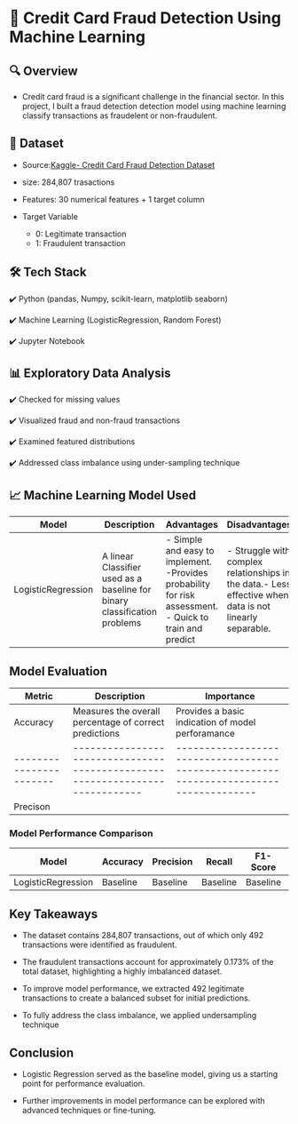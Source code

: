 # :rocket: Credit Card Fraud Detection Using Machine Learning 

## :mag: Overview
- Credit card fraud is a significant challenge in the financial sector. In this project, I built a fraud detection detection model using machine learning classify transactions as fraudelent or non-fraudulent.

## 📂 Dataset
- Source:[Kaggle- Credit Card Fraud Detection Dataset](https://www.kaggle.com/datasets/whenamancodes/fraud-detection)
  

- size: 284,807 trasactions
  
  
- Features: 30 numerical features + 1 target column
  
  
- Target Variable
    - 0: Legitimate transaction
    - 1: Fraudulent transaction
      
 
## 🛠️  Tech Stack
✔️ Python (pandas, Numpy, scikit-learn, matplotlib seaborn)


✔️ Machine Learning (LogisticRegression, Random Forest)


✔️ Jupyter Notebook

## 📊 Exploratory Data Analysis
 ✔️ Checked for missing values

 
✔️ Visualized fraud and non-fraud transactions


  ✔️ Examined featured distributions


 ✔️ Addressed class imbalance using under-sampling technique



## 📈 Machine Learning Model Used
| **Model**            |                       **Description**                                      |                                  **Advantages**                                      |       **Disadvantages**  |
|----------------------|----------------------------------------------------------------------------|---------------------------------------------------------------------------------------|----------------------------------------------|
| LogisticRegression   | A linear Classifier used as a baseline for binary classification problems|- Simple and easy to implement. -Provides probability for risk assessment. - Quick to train and predict|- Struggle with complex relationships in the data.- Less effective when data is not linearly separable.|


## Model Evaluation

| **Metric**            |                       **Description**                                      |                                  **Importance**                                      |
|-----------------------|----------------------------------------------------------------------------|--------------------------------------------------------------------------------------|
| Accuracy              | Measures the overall percentage of correct predictions                     | Provides a basic indication of model perforamance                                    |
|-----------------------|----------------------------------------------------------------------------|--------------------------------------------------------------------------------------|
| Precison              |         



### Model Performance Comparison

| **Model**            | **Accuracy**  |  **Precision**  |  **Recall**  |  **F1-Score**  |  **AUC-ROC**  |
|----------------------|---------------|-----------------|--------------|----------------|---------------|
| LogisticRegression   | Baseline      |  Baseline       |  Baseline    |  Baseline      |  Basel;ine    |


## Key Takeaways

- The dataset contains 284,807 transactions, out of which only 492 transactions were identified as fraudulent.

  
- The fraudulent transactions account for approximately 0.173% of the total dataset, highlighting a highly imbalanced dataset.

  
- To improve model performance, we extracted 492 legitimate transactions to create a balanced subset for initial predictions.


- To fully address the class imbalance, we applied undersampling technique



## Conclusion
- Logistic Regression served as the baseline model, giving us a starting point for performance evaluation.


- Further improvements in model performance can be explored with advanced techniques or fine-tuning.
